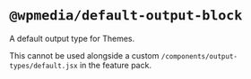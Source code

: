 # `@wpmedia/default-output-block`

A default output type for Themes.

This cannot be used alongside a custom `/components/output-types/default.jsx` in the feature pack.
